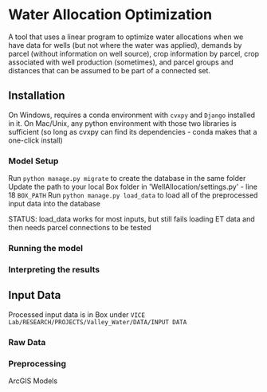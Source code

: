 # Water Allocation Optimization
A tool that uses a linear program to optimize water allocations
when we have data for wells (but not where the water was applied),
demands by parcel (without information on well source), crop
information by parcel, crop associated with well production (sometimes),
and parcel groups and distances that can be assumed to be part of a
connected set.

## Installation
On Windows, requires a conda environment with `cvxpy` and `Django` installed in it.
On Mac/Unix, any python environment with those two libraries is sufficient (so long as
cvxpy can find its dependencies - conda makes that a one-click install)

### Model Setup
Run `python manage.py migrate` to create the database in the same folder
Update the path to your local Box folder in 'WellAllocation/settings.py' - line 18 `BOX_PATH`
Run `python manage.py load_data` to load all of the preprocessed input data into the database

STATUS: load_data works for most inputs, but still fails loading ET data and then needs parcel connections to be tested

### Running the model

### Interpreting the results

## Input Data
Processed input data is in Box under `VICE Lab/RESEARCH/PROJECTS/Valley_Water/DATA/INPUT DATA`

### Raw Data

### Preprocessing
ArcGIS Models